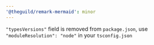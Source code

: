 ```yaml
---
'@theguild/remark-mermaid': minor
---
```


`"typesVersions"` field is removed from `package.json`, use `"moduleResolution": "node"` in your `tsconfig.json`

